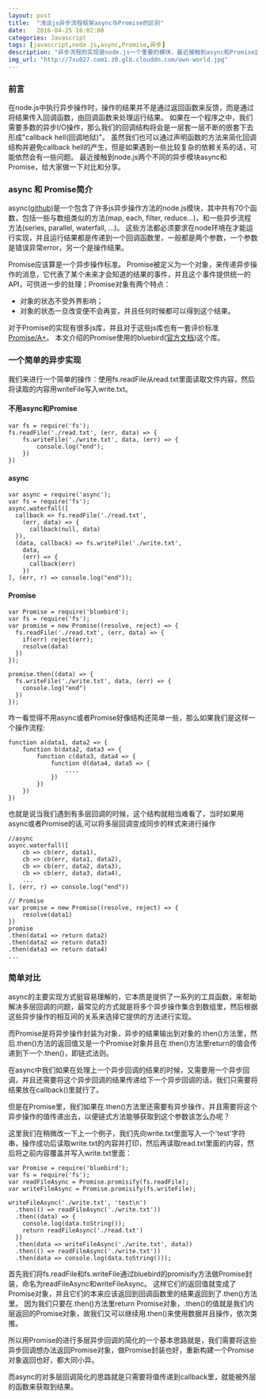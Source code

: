```yaml
---
layout: post
title:  "浅谈js异步流程框架async与Promise的区别"
date:   2016-04-25 16:02:00
categories: Javascript
tags: [javascript,node.js,async,Promise,异步]
description: "异步流程的实现是node.js一个重要的模块，最近接触到async和Promise这两个node.js的异步模块，给大家做一下对比和简单的分享。"
img_url: "http://7xu027.com1.z0.glb.clouddn.com/own-world.jpg"
---
```


### 前言

在node.js中执行异步操作时，操作的结果并不是通过返回函数来反馈，而是通过将结果传入回调函数，由回调函数来处理运行结果。
如果在一个程序之中，我们需要多数的异步I/O操作，那么我们的回调结构将会是一层套一层不断的嵌套下去形成"callback hell(回调地狱)"。
虽然我们也可以通过声明函数的方法来简化回调结构并避免callback hell的产生，但是如果遇到一些比较复杂的依赖关系的话，可能依然会有一些问题。
最近接触到node.js两个不同的异步模块async和Promise，给大家做一下对比和分享。
<!-- more -->

### async 和 Promise简介

async([github](https://github.com/caolan/async))是一个包含了许多js异步操作方法的node.js模块，其中共有70个函数，包括一些与数组类似的方法(map, each, filter, reduce...)，和一些异步流程方法(series, parallel, waterfall, ...)。
这些方法都必须要求在node环境在才能运行实现，并且运行结果都是传递到一个回调函数里，一般都是两个参数，一个参数是错误异常error，另一个是操作结果。

Promise应该算是一个异步操作标准。
Promise被定义为一个对象，来传递异步操作的消息，它代表了某个未来才会知道的结果的事件，并且这个事件提供统一的API，可供进一步的处理；Promise对象有两个特点：

+ 对象的状态不受外界影响；
+ 对象的状态一旦改变便不会再变，并且任何时候都可以得到这个结果。

对于Promise的实现有很多js库，并且对于这些js库也有一套评价标准[Promise/A+](https://promisesaplus.com/)。
本文介绍的Promise使用的bluebird([官方文档](http://bluebirdjs.com/docs/getting-started.html))这个库。


### 一个简单的异步实现

我们来进行一个简单的操作：使用fs.readFile从read.txt里面读取文件内容，然后将读取的内容用writeFile写入write.txt。

#### 不用async和Promise

    var fs = require('fs');
    fs.readFile('./read.txt', (err, data) => {
        fs.writeFile('./write.txt', data, (err) => {
            console.log("end");
        })
    })

#### async

    var async = require('async');
    var fs = require('fs');
    async.waterfall([
      callback => fs.readFile('./read.txt',
        (err, data) => {
          callback(null, data)
      }),
      (data, callback) => fs.writeFile('./write.txt',
        data,
        (err) => {
          callback(err)
        })
    ], (err, r) => console.log("end"));

#### Promise

    var Promise = require('bluebird');
    var fs = require('fs');
    var promise = new Promise((resolve, reject) => {
      fs.readFile('./read.txt', (err, data) => {
        if(err) reject(err);
        resolve(data)
      })
    });

    promise.then((data) => {
      fs.writeFile('./write.txt', data, (err) => {
        console.log("end")
      })
    });

 咋一看觉得不用async或者Promise好像结构还简单一些，那么如果我们是这样一个操作流程:

    function a(data1, data2 => {
        function b(data2, data3 => {
            function c(data3, data4 => {
                function d(data4, data5 => {
                    ....
                })
            })
        })
    })

也就是说当我们遇到有多层回调的时候，这个结构就相当难看了，当时如果用async或者Promise的话,可以将多层回调变成同步的样式来进行操作

    //async
    async.waterfall([
        cb => cb(err, data1),
        cb => cb(err, data1, data2),
        cb => cb(err, data2, data3),
        cb => cb(err, data3, data4),
        ...
    ], (err, r) => console.log("end"))

    // Promise
    var promise = new Promise((resolve, reject) => {
        resolve(data1)
    })
    promise
    .then(data1 => return data2)
    .then(data2 => return data3)
    .then(data3 => return data4)
    ...

### 简单对比

async的主要实现方式挺容易理解的，它本质是提供了一系列的工具函数，来帮助解决多层回调的问题，最常见的方式就是将多个异步操作集合到数组里，然后根据这些异步操作的相互间的关系来选择它提供的方法进行实现。

而Promise是将异步操作封装为对象，异步的结果输出到对象的.then()方法里，然后.then()方法的返回值又是一个Promise对象并且在.then()方法里return的值会传递到下一个.then()，即链式法则。

在async中我们如果在处理上一个异步回调的结果的时候，又需要用一个异步回调，并且还需要将这个异步回调的结果传递给下一个异步回调的话，我们只需要将结果放在callback()里就行了。

但是在Promise里，我们如果在.then()方法里还需要有异步操作，并且需要将这个异步操作的值传递出去，以便链式方法能够获取到这个参数该怎么办呢？

这里我们在稍微改一下上一个例子，我们先向write.txt里面写入一个'test'字符串，操作成功后读取write.txt的内容并打印，然后再读取read.txt里面的内容，然后将之前内容覆盖并写入write.txt里面：

    var Promise = require('bluebird');
    var fs = require('fs');
    var readFileAsync = Promise.promisify(fs.readFile);
    var writeFileAsync = Promise.promisify(fs.writeFile);

    writeFileAsync('./write.txt', 'test\n')
      .then(() => readFileAsync('./write.txt'))
      .then((data) => {
        console.log(data.toString());
        return readFileAsync('./read.txt')
      })
      .then(data => writeFileAsync('./write.txt', data))
      .then(() => readFileAsync('./write.txt'))
      .then(data => console.log(data.toString()));

首先我们将fs.readFile和fs.writeFile通过bluebird的promisify方法做Promise封装，命名为readFileAsync和writeFileAsync。
这样它们的返回值就变成了Promise对象，并且它们的本来应该返回到回调函数里的结果返回到了.then()方法里。
因为我们只要在.then()方法里return Promise对象，.then()的值就是我们内层返回的Promise对象，故我们又可以继续用.then()来使用数据并且操作，依次类推。

所以用Promise的进行多层异步回调的简化的一个基本思路就是，我们需要将这些异步回调想办法返回Promise对象，做Promise封装也好，重新构建一个Promise对象返回也好，都大同小异。

而async的对多层回调简化的思路就是只需要将值传递到callback里，就能被外层的函数来获取到结果。